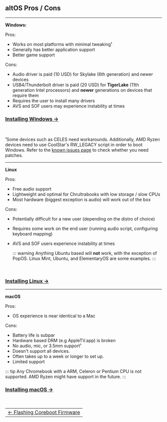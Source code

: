 ## altOS Pros / Cons

-----------------------


**Windows:**

Pros:
* Works on most platforms with minimal tweaking¹
* Generally has better application support
* Better game support

Cons: 
* Audio driver is paid (10 USD) for Skylake (6th generation) and newer devices
* USB4/Thunderbolt driver is paid (20 USD) for **TigerLake** (11th generation Intel processors) and **newer** generations on devices that require them
* Requires the user to install many drivers
* AVS and SOF users may experience instability at times

### [Installing Windows →](installing-windows.html) 

<br>

¹Some devices such as CELES need workarounds. Additionally, AMD Ryzen devices need to use CoolStar's RW_LEGACY script in order to boot Windows. Refer to the [known issues page](known-issues.html) to check whether you need patches.

----------

**Linux**

Pros:
* Free audio support 
* Lightweight and optimal for Chrultrabooks with low storage / slow CPUs
* Most hardware (biggest exception is audio) will work out of the box

Cons:
* Potentially difficult for a new user (depending on the distro of choice)
* Requires some work on the end user (running audio script, configuring keyboard mapping)
* AVS and SOF users experience instability at times

   ::: warning
   Anything Ubuntu based will **not** work, with the exception of PopOS. Linux Mint, Ubuntu, and ElementaryOS are some examples. 
   :::

<br>

### [Installing Linux →](installing-linux.html)


----------

**macOS**

Pros:
* OS experience is near identical to a Mac

Cons:
* Battery life is subpar
* Hardware based DRM (e.g AppleTV.app) is broken
* No audio, mic, or 3.5mm support¹
* Doesn't support all devices.
* Often takes up to a week or longer to set up.
* Limited support

::: tip
Any Chromebook with a ARM, Celeron or Pentium CPU is not supported. AMD Ryzen might have support in the future.
:::

### [Installing macOS →](installing-macos.html)

<br>


<table>
<tr>
<td class="navtable">
<a href="firmware.html">← Flashing Coreboot Firmware</a> 
</td>
</tr>
</table>

